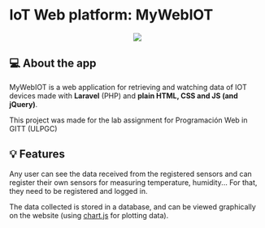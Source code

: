 # IoT Web platform: MyWebIOT

<p align="center" width="500" height="auto">
  <img src="https://i.imgur.com/iGAPZ1j.png">
</p>

## 💻 About the app

MyWebIOT is a web application for retrieving and watching data of IOT devices made with **Laravel** (PHP) and **plain HTML, CSS and JS (and jQuery)**.

This project was made for the lab assignment for Programación Web in GITT (ULPGC)

## 💡 Features

Any user can see the data received from the registered sensors and can register their own sensors for measuring temperature, humidity... For that, they need to be registered and logged in.

The data collected is stored in a database, and can be viewed graphically on the website (using [chart.js](https://www.chartjs.org/) for plotting data).


